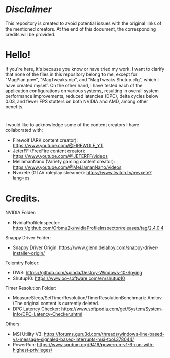 *Disclaimer* 
=
This repository is created to avoid potential issues with the original links of the mentioned creators. At the end of this document, the corresponding credits will be provided.
#
Hello!
=
If you're here, it's because you know or have tried my work. I want to clarify that none of the files in this repository belong to me, except for "MagPlan.pow", "MagTweaks.nip", and "MagTweaks Shutup.cfg", which I have created myself. On the other hand, I have tested each of the application configurations on various systems, resulting in overall system performance improvements, reduced latencies (DPC), delta cycles below 0.03, and fewer FPS stutters on both NVIDIA and AMD, among other benefits.
#
I would like to acknowledge some of the content creators I have collaborated with:
- Firewolf (ARK content creator): https://www.youtube.com/@FIREWOLF_YT
- JeterFF (FreeFire content creator): https://www.youtube.com/@JETERFF/videos
- MellamanNano (Variety gaming content creator): https://www.youtube.com/@MeLlamanNano/videos
- Nvvxete (GTAV roleplay streamer): https://www.twitch.tv/nvvxete?lang=es
#
Credits.
=
NVIDIA Folder:
- NvidiaProfileInspector: https://github.com/Orbmu2k/nvidiaProfileInspector/releases/tag/2.4.0.4

Snappy Driver Folder:
- Snappy Driver Origin: https://www.glenn.delahoy.com/snappy-driver-installer-origin/

Telemtry Folder:
- DWS: https://github.com/spinda/Destroy-Windows-10-Spying
- Shutup10: https://www.oo-software.com/en/shutup10

Timer Resolution Folder:
- MeasureSleep/SetTimerResolution/TimerResolutionBenchmark: Amitxv (The original content is currently deleted.
- DPC Latency Checker: https://www.softpedia.com/get/System/System-Info/DPC-Latency-Checker.shtml

Others: 
- MSI Utility V3: https://forums.guru3d.com/threads/windows-line-based-vs-message-signaled-based-interrupts-msi-tool.378044/
- PowerRun: https://www.sordum.org/9416/powerrun-v1-6-run-with-highest-privileges/
